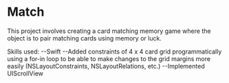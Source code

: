 # Match
This project involves creating a card matching memory game where
the object is to pair matching cards using memory or luck.

Skills used:
--Swift
--Added constraints of 4 x 4 card grid programmatically using a for-in loop to
be able to make changes to the grid margins more easily (NSLayoutConstraints, NSLayoutRelations, etc.)
--Implemented UIScrollView
